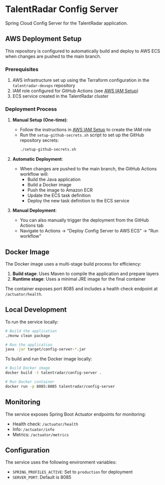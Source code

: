 # TalentRadar Config Server

Spring Cloud Config Server for the TalentRadar application.

## AWS Deployment Setup

This repository is configured to automatically build and deploy to AWS ECS when changes are pushed to the main branch.

### Prerequisites

1. AWS infrastructure set up using the Terraform configuration in the `talentradar-devops` repository
2. IAM role configured for GitHub Actions (see [AWS IAM Setup](./aws-iam-setup.md))
3. ECS service created in the TalentRadar cluster

### Deployment Process

1. **Manual Setup (One-time)**:

   - Follow the instructions in [AWS IAM Setup](./aws-iam-setup.md) to create the IAM role
   - Run the `setup-github-secrets.sh` script to set up the GitHub repository secrets:
     ```bash
     ./setup-github-secrets.sh
     ```

2. **Automatic Deployment**:

   - When changes are pushed to the main branch, the GitHub Actions workflow will:
     - Build the Java application
     - Build a Docker image
     - Push the image to Amazon ECR
     - Update the ECS task definition
     - Deploy the new task definition to the ECS service

3. **Manual Deployment**:
   - You can also manually trigger the deployment from the GitHub Actions tab
   - Navigate to Actions → "Deploy Config Server to AWS ECS" → "Run workflow"

## Docker Image

The Docker image uses a multi-stage build process for efficiency:

1. **Build stage**: Uses Maven to compile the application and prepare layers
2. **Runtime stage**: Uses a minimal JRE image for the final container

The container exposes port 8085 and includes a health check endpoint at `/actuator/health`.

## Local Development

To run the service locally:

```bash
# Build the application
./mvnw clean package

# Run the application
java -jar target/config-server-*.jar
```

To build and run the Docker image locally:

```bash
# Build Docker image
docker build -t talentradar/config-server .

# Run Docker container
docker run -p 8085:8085 talentradar/config-server
```

## Monitoring

The service exposes Spring Boot Actuator endpoints for monitoring:

- Health check: `/actuator/health`
- Info: `/actuator/info`
- Metrics: `/actuator/metrics`

## Configuration

The service uses the following environment variables:

- `SPRING_PROFILES_ACTIVE`: Set to `production` for deployment
- `SERVER_PORT`: Default is 8085
